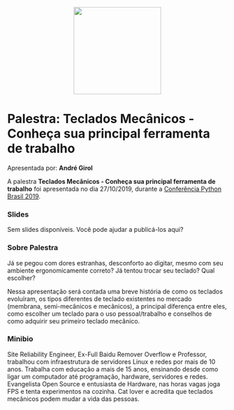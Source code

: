 <p align="center"><img src="../logo_python_brasil_2019-01.svg" width="200"></p>

# Palestra: Teclados Mecânicos - Conheça sua principal ferramenta de trabalho
Apresentada por: **André Girol**


A palestra **Teclados Mecânicos - Conheça sua principal ferramenta de trabalho** foi apresentada no dia 27/10/2019, durante a [Conferência Python Brasil 2019](http://2019.pythonbrasil.org.br).



### Slides

Sem slides disponíveis. Você pode ajudar a publicá-los aqui?



### Sobre Palestra
Já se pegou com dores estranhas, desconforto ao digitar, mesmo com seu ambiente ergonomicamente correto? Já tentou trocar seu teclado? Qual escolher?

Nessa apresentação será contada uma breve história de como os teclados evoluíram, os tipos diferentes de teclado existentes no mercado (membrana, semi-mecânicos e mecânicos), a principal diferença entre eles, como escolher um teclado para o uso pessoal/trabalho e conselhos de como adquirir seu primeiro teclado mecânico.



### Minibio
Site Reliability Engineer, Ex-Full Baidu Remover Overflow e Professor, trabalhou com infraestrutura de servidores Linux e redes por mais de 10 anos. Trabalha com educação a mais de 15 anos, ensinando desde como ligar um computador até programação, hardware, servidores e redes. Evangelista Open Source e entusiasta de Hardware, nas horas vagas joga FPS e tenta experimentos na cozinha. Cat lover e acredita que teclados mecânicos podem mudar a vida das pessoas.


